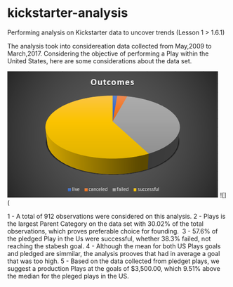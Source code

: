 # kickstarter-analysis
Performing analysis on Kickstarter data to uncover trends (Lesson 1 > 1.6.1)

The analysis took into considereation data collected from May,2009 to March,2017. 
Considering the objective of performing a Play within the United States, here are some considerations about the data set.

![](https://github.com/fgoulartsalomao/kickstarter-analysis/blob/main/resources/Outcomes.png)
![](

1 - A total of 912 observations were considered on this analysis.
2 - Plays is the largest Parent Category on the data set with 30.02% of the total observations, which proves preferable choice for founding.
![]()
3 - 57.6% of the pledged Play in the Us were successful, whether 38.3% failed, not reaching the stabesh goal.
4 - Although the mean for both US Plays goals and pledged are simmilar, the analysis prooves that had in average a goal that was too high.
5 - Based on the data collected from pledget plays, we suggest a production Plays at the goals of $3,500.00, which 9.51% above the median for the pleged plays in the US.
